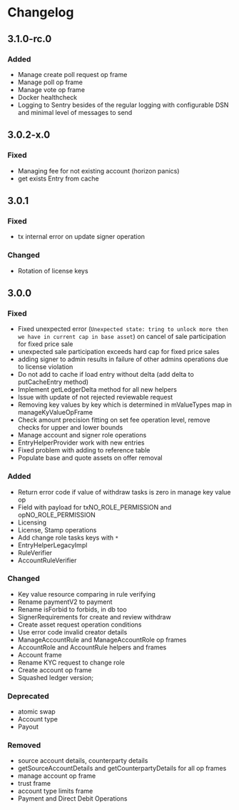 # Changelog

## 3.1.0-rc.0

### Added

* Manage create poll request op frame
* Manage poll op frame
* Manage vote op frame
* Docker healthcheck
* Logging to Sentry besides of the regular logging with configurable DSN and minimal level of messages to send

## 3.0.2-x.0

### Fixed

* Managing fee for not existing account (horizon panics)
* get exists Entry from cache

## 3.0.1

### Fixed

* tx internal error on update signer operation

### Changed

* Rotation of license keys

## 3.0.0

### Fixed

* Fixed unexpected error (`Unexpected state: tring to unlock more then we have in current cap in base asset`) on cancel of sale participation for fixed price sale
* unexpected sale participation exceeds hard cap for fixed price sales
* adding signer to admin results in failure of other admins operations due to license violation
* Do not add to cache if load entry without delta (add delta to putCacheEntry method)
* Implement getLedgerDelta method for all new helpers
* Issue with update of not rejected reviewable request
* Removing key values by key which is determined in mValueTypes map in manageKyValueOpFrame
* Check amount precision fitting on set fee operation level, remove checks for upper and lower bounds
* Manage account and signer role operations
* EntryHelperProvider work with new entries
* Fixed problem with adding to reference table
* Populate base and quote assets on offer removal

### Added

* Return error code if value of withdraw tasks is zero in manage key value op
* Field with payload for txNO_ROLE_PERMISSION and opNO_ROLE_PERMISSION
* Licensing
* License, Stamp operations
* Add change role tasks keys with `*`
* EntryHelperLegacyImpl
* RuleVerifier
* AccountRuleVerifier

### Changed

* Key value resource comparing in rule verifying
* Rename paymentV2 to payment
* Rename isForbid to forbids, in db too
* SignerRequirements for create and review withdraw
* Create asset request operation conditions
* Use error code invalid creator details
* ManageAccountRule and ManageAccountRole op frames
* AccountRole and AccountRule helpers and frames
* Account frame
* Rename KYC request to change role
* Create account op frame
* Squashed ledger version;

### Deprecated

* atomic swap
* Account type
* Payout

### Removed

* source account details, counterparty details
* getSourceAccountDetails and getCounterpartyDetails for all op frames
* manage account op frame
* trust frame
* account type limits frame
* Payment and Direct Debit Operations
